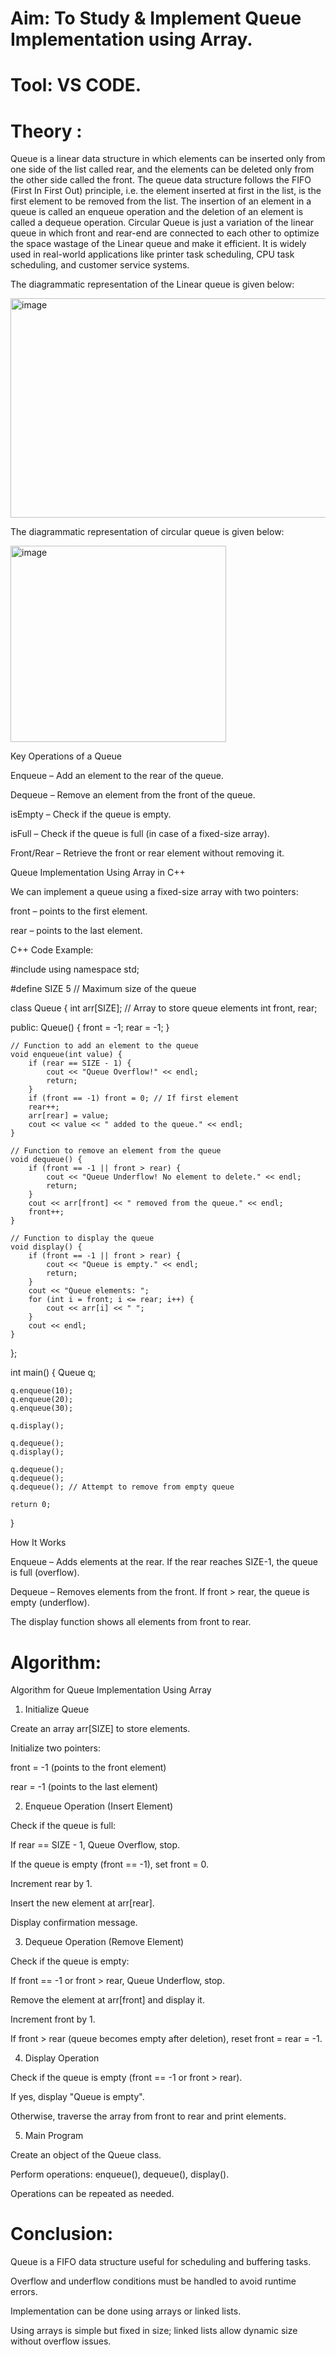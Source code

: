 # Aim: To Study & Implement Queue Implementation using Array.

# Tool: VS CODE.

# Theory :

Queue is a linear data structure in which elements can be inserted only from one side of the list called rear, and the elements can be deleted only from the other side called the front. The queue data structure follows the FIFO (First In First Out) principle, i.e. the element inserted at first in the list, is the first element to be removed from the list. The insertion of an element in a queue is called an enqueue operation and the deletion of an element is called a dequeue operation. Circular Queue is just a variation of the linear queue in which front and rear-end are connected to each other to optimize the space wastage of the Linear queue and make it efficient. It is widely used in real-world applications like printer task scheduling, CPU task scheduling, and customer service systems.

The diagrammatic representation of the Linear queue is given below:

 <img width="957" height="351" alt="image" src="https://github.com/user-attachments/assets/fae45c45-1b0b-4238-8657-189e08f9655b" />

 The diagrammatic representation of circular queue is given below:

 <img width="345" height="314" alt="image" src="https://github.com/user-attachments/assets/691406be-84db-4d71-82a5-cb7f7f089446" />

Key Operations of a Queue

Enqueue – Add an element to the rear of the queue.

Dequeue – Remove an element from the front of the queue.

isEmpty – Check if the queue is empty.

isFull – Check if the queue is full (in case of a fixed-size array).

Front/Rear – Retrieve the front or rear element without removing it.

Queue Implementation Using Array in C++

We can implement a queue using a fixed-size array with two pointers:

front – points to the first element.

rear – points to the last element.

C++ Code Example: 

#include <iostream>
using namespace std;

#define SIZE 5  // Maximum size of the queue

class Queue {
    int arr[SIZE]; // Array to store queue elements
    int front, rear;

public:
    Queue() {
        front = -1;
        rear = -1;
    }

    // Function to add an element to the queue
    void enqueue(int value) {
        if (rear == SIZE - 1) {
            cout << "Queue Overflow!" << endl;
            return;
        }
        if (front == -1) front = 0; // If first element
        rear++;
        arr[rear] = value;
        cout << value << " added to the queue." << endl;
    }

    // Function to remove an element from the queue
    void dequeue() {
        if (front == -1 || front > rear) {
            cout << "Queue Underflow! No element to delete." << endl;
            return;
        }
        cout << arr[front] << " removed from the queue." << endl;
        front++;
    }

    // Function to display the queue
    void display() {
        if (front == -1 || front > rear) {
            cout << "Queue is empty." << endl;
            return;
        }
        cout << "Queue elements: ";
        for (int i = front; i <= rear; i++) {
            cout << arr[i] << " ";
        }
        cout << endl;
    }
};

int main() {
    Queue q;

    q.enqueue(10);
    q.enqueue(20);
    q.enqueue(30);

    q.display();

    q.dequeue();
    q.display();

    q.dequeue();
    q.dequeue();
    q.dequeue(); // Attempt to remove from empty queue

    return 0;
}

How It Works

Enqueue – Adds elements at the rear. If the rear reaches SIZE-1, the queue is full (overflow).

Dequeue – Removes elements from the front. If front > rear, the queue is empty (underflow).

The display function shows all elements from front to rear.

# Algorithm:

Algorithm for Queue Implementation Using Array

1. Initialize Queue

Create an array arr[SIZE] to store elements.

Initialize two pointers:

front = -1 (points to the front element)

rear = -1 (points to the last element)

2. Enqueue Operation (Insert Element)

Check if the queue is full:

If rear == SIZE - 1, Queue Overflow, stop.

If the queue is empty (front == -1), set front = 0.

Increment rear by 1.

Insert the new element at arr[rear].

Display confirmation message.

3. Dequeue Operation (Remove Element)

Check if the queue is empty:

If front == -1 or front > rear, Queue Underflow, stop.

Remove the element at arr[front] and display it.

Increment front by 1.

If front > rear (queue becomes empty after deletion), reset front = rear = -1.

4. Display Operation

Check if the queue is empty (front == -1 or front > rear).

If yes, display "Queue is empty".

Otherwise, traverse the array from front to rear and print elements.

5. Main Program

Create an object of the Queue class.

Perform operations: enqueue(), dequeue(), display().

Operations can be repeated as needed.

# Conclusion:

Queue is a FIFO data structure useful for scheduling and buffering tasks.

Overflow and underflow conditions must be handled to avoid runtime errors.

Implementation can be done using arrays or linked lists.

Using arrays is simple but fixed in size; linked lists allow dynamic size without overflow issues.
